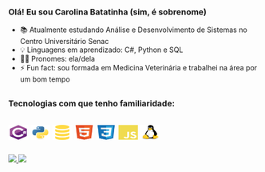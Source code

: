 ### Olá! Eu sou Carolina Batatinha (sim, é sobrenome)

- 📚 Atualmente estudando Análise e Desenvolvimento de Sistemas no Centro Universitário Senac
- 💡 Linguagens em aprendizado: C#, Python e SQL
- 🙋‍♀️ Pronomes: ela/dela
- ⚡ Fun fact: sou formada em Medicina Veterinária e trabalhei na área por um bom tempo

##
### Tecnologias com que tenho familiaridade:
<div style="display: inline_block"><br>
  <img align="center" alt="Carol-Csharp" height="30" width="40" src="https://raw.githubusercontent.com/devicons/devicon/master/icons/csharp/csharp-original.svg">
  <img align="center" alt="Carol-Python" height="30" width="40" src="https://raw.githubusercontent.com/devicons/devicon/master/icons/python/python-original.svg">
  <img align="center" alt="Carol-SQL" height="30" width="40" src="https://raw.githubusercontent.com/devicons/devicon/master/icons/sql/sql-original.svg"> 
  <img align="center" alt="Carol-HTML" height="30" width="40" src="https://raw.githubusercontent.com/devicons/devicon/master/icons/html5/html5-original.svg">
  <img align="center" alt="Carol-CSS" height="30" width="40" src="https://raw.githubusercontent.com/devicons/devicon/master/icons/css3/css3-original.svg">
  <img align="center" alt="Carol-Js" height="30" width="40" src="https://raw.githubusercontent.com/devicons/devicon/master/icons/javascript/javascript-plain.svg">
  <img align="center" alt="Carol-Linux" height="30" width="40" src="https://raw.githubusercontent.com/devicons/devicon/master/icons/linux/linux-original.svg">  
  <!--<img align="center" alt="Carol-Java" height="30" width="40" src="https://raw.githubusercontent.com/devicons/devicon/master/icons/java/java-original.svg"> -->
</div>

##   

<div align="justify">
  <a href="https://github.com/CarolinaBatatinha">
  <img height="180em" src="https://github-readme-stats.vercel.app/api?username=CarolinaBatatinha&show_icons=true&theme=dracula&include_all_commits=true&count_private=true"/>

  <img height="170em" src="https://github-readme-stats.vercel.app/api/top-langs/?username=CarolinaBatatinha&layout=compact&langs_count=7&theme=dracula"/>
</div>
